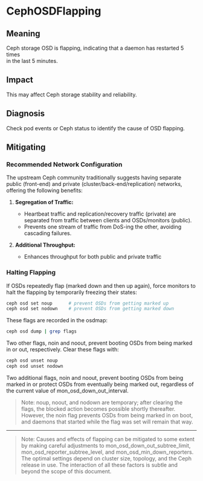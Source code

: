 # CephOSDFlapping

## Meaning

Ceph storage OSD is flapping, indicating that a daemon has restarted 5 times \
in the last 5 minutes.

## Impact

This may affect Ceph storage stability and reliability.

## Diagnosis

Check pod events or Ceph status to identify the cause of OSD flapping.

## Mitigating

### Recommended Network Configuration

The upstream Ceph community traditionally suggests having separate public
(front-end) and private (cluster/back-end/replication) networks, offering the
following benefits:

1. **Segregation of Traffic:**
   - Heartbeat traffic and replication/recovery traffic (private) are separated
     from traffic between clients and OSDs/monitors (public).
   - Prevents one stream of traffic from DoS-ing the other, avoiding cascading failures.

2. **Additional Throughput:**
   - Enhances throughput for both public and private traffic

### Halting Flapping

If OSDs repeatedly flap (marked down and then up again), force monitors to halt
the flapping by temporarily freezing their states:

```bash
ceph osd set noup      # prevent OSDs from getting marked up
ceph osd set nodown    # prevent OSDs from getting marked down
```

These flags are recorded in the osdmap:

```bash
ceph osd dump | grep flags
```

Two other flags, noin and noout, prevent booting OSDs from being marked in or
out, respectively. Clear these flags with:

```bash
ceph osd unset noup
ceph osd unset nodown
```

Two additional flags, noin and noout, prevent booting OSDs from being marked in
or protect OSDs from eventually being marked out, regardless of the current
value of mon_osd_down_out_interval.

> Note: noup, noout, and nodown are temporary; after clearing the flags, the
> blocked action becomes possible shortly thereafter. However, the noin flag
> prevents OSDs from being marked in on boot, and daemons that started while the
> flag was set will remain that way.
---
> Note: Causes and effects of flapping can be mitigated to some extent by making
> careful adjustments to mon_osd_down_out_subtree_limit,
> mon_osd_reporter_subtree_level, and mon_osd_min_down_reporters. The optimal
> settings depend on cluster size, topology, and the Ceph release in use. The
> interaction of all these factors is subtle and beyond the scope of this
> document.
